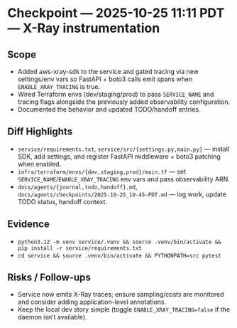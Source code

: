 # Checkpoint — 2025-10-25 11:11 PDT — X-Ray instrumentation

## Scope
- Added aws-xray-sdk to the service and gated tracing via new settings/env vars so FastAPI + boto3 calls emit spans when `ENABLE_XRAY_TRACING` is true.
- Wired Terraform envs (dev/staging/prod) to pass `SERVICE_NAME` and tracing flags alongside the previously added observability configuration.
- Documented the behavior and updated TODO/handoff entries.

## Diff Highlights
- `service/requirements.txt`, `service/src/{settings.py,main.py}` — install SDK, add settings, and register FastAPI middleware + boto3 patching when enabled.
- `infra/terraform/envs/{dev,staging,prod}/main.tf` — set `SERVICE_NAME`/`ENABLE_XRAY_TRACING` env vars and pass observability ARN.
- `docs/agents/{journal,todo,handoff}.md`, `docs/agents/checkpoints/2025-10-25_10-45-PDT.md` — log work, update TODO status, handoff context.

## Evidence
- `python3.12 -m venv service/.venv && source .venv/bin/activate && pip install -r service/requirements.txt`
- `cd service && source .venv/bin/activate && PYTHONPATH=src pytest`

## Risks / Follow-ups
- Service now emits X-Ray traces; ensure sampling/costs are monitored and consider adding application-level annotations.
- Keep the local dev story simple (toggle `ENABLE_XRAY_TRACING=false` if the daemon isn’t available).
